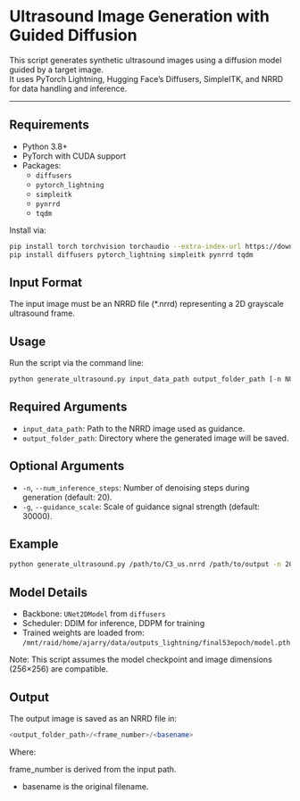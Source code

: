# Ultrasound Image Generation with Guided Diffusion

This script generates synthetic ultrasound images using a diffusion model guided by a target image.  
It uses PyTorch Lightning, Hugging Face’s Diffusers, SimpleITK, and NRRD for data handling and inference.

---

## Requirements

- Python 3.8+
- PyTorch with CUDA support
- Packages:
  - `diffusers`
  - `pytorch_lightning`
  - `simpleitk`
  - `pynrrd`
  - `tqdm`

Install via:

```bash
pip install torch torchvision torchaudio --extra-index-url https://download.pytorch.org/whl/cu118
pip install diffusers pytorch_lightning simpleitk pynrrd tqdm
```

## Input Format

The input image must be an NRRD file (*.nrrd) representing a 2D grayscale ultrasound frame.

## Usage 

Run the script via the command line:

```python
python generate_ultrasound.py input_data_path output_folder_path [-n NUM_INFERENCE_STEPS] [-g GUIDANCE_SCALE]
```

## Required Arguments

- `input_data_path`: Path to the NRRD image used as guidance.
- `output_folder_path`: Directory where the generated image will be saved.

## Optional Arguments

- `-n`, `--num_inference_steps`: Number of denoising steps during generation (default: 20).
- `-g`, `--guidance_scale`: Scale of guidance signal strength (default: 30000).

## Example

```bash
python generate_ultrasound.py /path/to/C3_us.nrrd /path/to/output -n 20 -g 30000
```
## Model Details

- Backbone: `UNet2DModel` from `diffusers`
- Scheduler: DDIM for inference, DDPM for training
- Trained weights are loaded from:
`/mnt/raid/home/ajarry/data/outputs_lightning/final53epoch/model.pth`

Note: This script assumes the model checkpoint and image dimensions (256×256) are compatible.

## Output

The output image is saved as an NRRD file in:

```php
<output_folder_path>/<frame_number>/<basename>
```

Where:

 frame_number is derived from the input path.
- basename is the original filename.
